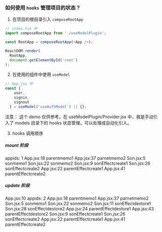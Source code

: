 ### 如何使用 `hooks` 管理项目的状态？

1. 在项目的根目录引入 `composeRootApp`
```js
// index.tsx 中
import composeRootApp from './useModelPlugin';

const RootApp = composeRootApp(<App />);

ReactDOM.render(
  RootApp,
  document.getElementById('root')
);

```
2. 在使用的组件中使用 `useModel`
```js
// App.jsx 中
const {
    user,
    signin,
    signout
  } = useModel('useAuthModel') || {};

```
注意： 这个 demo 仅供参考。在 useModelPlugin/Provider.jsx 中，我是手动引入了 models 目录下的 hooks 状态管理。可以处理成自动化引入。

3. hooks 调用顺序
##### mount 阶段
appids: 1
App.jsx:18 parentmemo1
App.jsx:37 parnetmemo2
Son.jsx:5 sonmemo1
Son.jsx:22 sonmemo2
Son.jsx:9 sonEffectcreate1
Son.jsx:26 sonEffectcreate2
App.jsx:22 parentEffectcreate1
App.jsx:41 parentEffectcreate2
##### update 阶段
App.jsx:10 appids: 2
App.jsx:18 parentmemo1
App.jsx:37 parnetmemo2
Son.jsx:5 sonmemo1
Son.jsx:22 sonmemo2
Son.jsx:11 sonEffectdestore1
Son.jsx:28 sonEffectdestore2
App.jsx:24 parentEffectdestore1
App.jsx:43 parentEffectdestore2
Son.jsx:9 sonEffectcreate1
Son.jsx:26 sonEffectcreate2
App.jsx:22 parentEffectcreate1
App.jsx:41 parentEffectcreate2